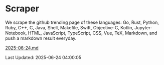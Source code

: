 # Scraper

We scrape the github trending page of these languages: Go, Rust, Python, Ruby, C++, C, Java, Shell, Makefile, Swift, Objective-C, Kotlin, Jupyter-Notebook, HTML, JavaScript, TypeScript, CSS, Vue, TeX, Markdown, and push a markdown result everyday.

[2025-06-24.md](https://github.com/yangwenmai/github-trending-backup/blob/master/2025-06-24.md)

Last Updated: 2025-06-24 04:00:05